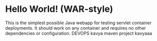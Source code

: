 Hello World! (WAR-style)
===============

This is the simplest possible Java webapp for testing servlet container deployments.  It should work on any container and requires no other dependencies or configuration.
DEVOPS
kavya
maven project
kavyaaa
